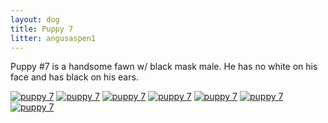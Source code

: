 ```yaml
---
layout: dog
title: Puppy 7
litter: angusaspen1
---
```


Puppy #7 is a handsome fawn w/ black mask male. He has no white on his face and has black on his ears.

[![puppy 7](http://farm6.staticflickr.com/5558/14799064218_961c13edd3_z_d.jpg)](https://www.flickr.com/photos/126812864@N04/14799064218/in/set-72157646270326550)
[![puppy 7](http://farm4.staticflickr.com/3857/14799022310_7e4179b37e_z_d.jpg)](https://www.flickr.com/photos/126812864@N04/14799022310/in/set-72157646270326550)
[![puppy 7](http://farm4.staticflickr.com/3849/14985701265_24fbe5e18c_z_d.jpg)](https://www.flickr.com/photos/126812864@N04/14985701265/in/set-72157646270326550)
[![puppy 7](http://farm4.staticflickr.com/3893/14799075017_b2d21af56d_z_d.jpg)](https://www.flickr.com/photos/126812864@N04/14799075017/in/set-72157646270326550)
[![puppy 7](http://farm6.staticflickr.com/5593/14798975449_696b044a05_z_d.jpg)](https://www.flickr.com/photos/126812864@N04/14798975449/in/set-72157646270326550)
[![puppy 7](http://farm6.staticflickr.com/5551/14798985900_d16e310e8a_z_d.jpg)](https://www.flickr.com/photos/126812864@N04/14798985900/in/set-72157646270326550)
[![puppy 7](http://farm6.staticflickr.com/5551/14962639156_c33ca6ab48_z_d.jpg)](https://www.flickr.com/photos/126812864@N04/14962639156/in/set-72157646270326550)
